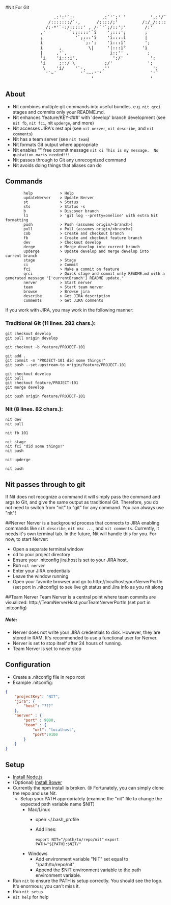 #Nit For Git

<div>
<pre>
                  .:':'`:·          ,:´'`;' ‘         ',:'/¯/`:,            ,.-~·-.,__,.-::^·- .,'   ‘
                /:::::::/`·,      /::::/;‘         /:/_/::::/';'        /:::::::::::::::::::::::::/'; '
               /:·*'`·:/:::::' , /·´'`;/::';'       /:'     '`:/::;‘     /;:·–– :;:::::_ ;: – .,/::;i'‘
             ,'         `:;::::'`i    ';:::';       ;         ';:';‘    /´          ¯¯           ';::/  
             ;            '`;:::'i    'i::::i       |         'i::i   ,:                          ,:/    
             i               `;:';    'i:::i'       ';        ;'::i   ';_,..–-.,_     _    _,.·´‘     
             i      ,          \|     '|:::i°      'i        'i::i'            ,·´'    '`·;'i¯            
             |     ,'`,                i:;'' ‚       ;       'i::;'            i         'i:i'       ’     
             'i    'i:::i',             ';/'          ';       i:/'             ';        ';:i'     ’       
             'i     ;::/ \           ;/'             ';     ;/ °              i        i:/'             
              \    'i/    '`·,      ,''                ';   / °                 ;      i/    °          
               '`~´         '`·–·'´'                  `'´       °              \   '/'                 
                                ‘                     ‘                         ¯               °  
</pre>
</div>

## About
 - Nit combines multiple git commands into useful bundles.  e.g. ```nit qrci``` stages and commits only your README.md.
 - Nit enhances 'feature/KEY-###' with 'develop' branch development (see ```nit fb```, ```nit fci```, nit ```upderge```, and more)
 - Nit accesses JIRA's rest api (see ```nit nerver```, ```nit describe```, and ```nit comments```)
 - Nit has a team server (see ```nit team```)
 - Nit formats Git output where appropriate
 - Nit enables "" free commit message ```nit ci This is my message.  No quotation marks needed!!!```
 - Nit passes through to Git any unrecognized command
 - Nit avoids doing things that aliases can do

## Commands
```
        help            > Help
        updateNerver    > Update Nerver
        st              > Status
        sts             > Status -s
        b               > Discover branch
        l1              > 'git log --pretty=oneline' with extra Nit formatting
        push            > Push (assumes origin/<branch>)
        pull            > Pull (assumes origin/<branch>)
        cob             > Create and checkout branch
        fb              > Create and checkout feature branch
        dev             > Checkout develop
        derge           > Merge develop into current branch
        upderge         > Update develop and merge develop into current branch
        stage           > Stage
        ci              > Commit
        fci             > Make a commit on feature
        qrci            > Quick stage and commit only README.md with a generated message "['currentBranch'] README update."
        nerver          > Start nerver
        team            > Start team nerver
        browse          > Browse jira
        describe        > Get JIRA description
        comments        > Get JIRA comments

```

If you work with JIRA, you may work in the following manner:

### Traditional Git (11 lines. 282 chars.):
```
git checkout develop
git pull origin develop

git checkout -b feature/PROJECT-101

git add .
git commit -m "PROJECT-101 did some things!"
git push --set-upstream-to origin/feature/PROJECT-101

git checkout develop
git pull
git checkout feature/PROJECT-101
git merge develop

pit push origin feature/PROJECT-101
```
### Nit (8 lines. 82 chars.):
```
nit dev
nit pull

nit fb 101

nit stage
nit fci "did some things!"
nit push

nit upderge

nit push
```

## Nit passes through to git
If Nit does not recognize a command it will simply pass the command and args to Git, and give the same output as traditional Git.
Therefore, you do not need to switch from "nit" to "git" for any command.  You can always use "nit"!


##Nerver
Nerver is a background process that connects to JIRA enabling commands like  ```nit describe```, ```nit mkc ...```,  and ```nit comments```.
Currently, it needs it's own terminal tab.  In the future, Nit will handle this for you.
For now, to start Nerver:
 - Open a separate terminal window
 - cd to your project directory
 - Ensure your .nitconfig jira.host is set to your JIRA host.
 - Run ```nit nerver```
 - Enter your JIRA credentials
 - Leave the window running
 - Open your favorite browser and go to http://localhost:yourNerverPortIn (set port in .nitconfig) to see live git status and Jira info as you nit along

##Team Nerver
Team Nerver is a central point where team commits are visualized: http://TeamNerverHost:yourTeamNerverPortIn  (set port in .nitconfig) 

##### Note:
 - Nerver does not write your JIRA credentials to disk.  However, they are stored in RAM.  It's recommended to use a functional user for Nerver.
 - Nerver is set to stop itself after 24 hours of running. 
 - Team Nerver is set to never stop


## Configuration
 - Create a .nitconfig file in repo root
 - Example .nitconfig:
```json
{
    "projectKey": "NIT",
    "jira": {
        "host": "???"
    },
    "nerver" : { 
        "port" : 9000, 
        "team" : { 
            "url": "localhost", 
            "port":9100
        }
    }
}
```


## Setup
 - [Install Node.js](http://nodejs.org/)
 - (Optional) [Install Bower](http://bower.io/)
 - Currently the npm install is broken. :cry:  Fortunately, you can simply clone the repo and use Nit.  
     - Setup your PATH appropriately (examine the "nit" file to change the expected path variable name $NIT)
        - Mac/Linux
            - open ~/.bash_profile
            - Add lines:
             
                ```export NIT="/path/to/repo/nit"```
                ```export PATH="${PATH}:$NIT/"```
        - Windows
            - Add environment variable "NIT" set equal to "/path/to/repo/nit"
            - Append the $NIT environment variable to the path environment variable.
 - Run ```nit``` to ensure the PATH is setup correctly.  You should see the logo.  It's enormous; you can't miss it. 
 - Run ```nit setup``` 
 - ```nit help``` for help


